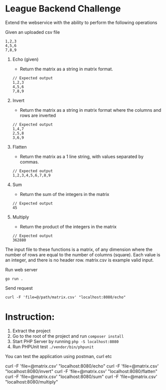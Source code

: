 # League Backend Challenge

Extend the webservice with the ability to perform the following operations

Given an uploaded csv file
```
1,2,3
4,5,6
7,8,9
```

1. Echo (given)
    - Return the matrix as a string in matrix format.
    
    ```
    // Expected output
    1,2,3
    4,5,6
    7,8,9
    ``` 
2. Invert
    - Return the matrix as a string in matrix format where the columns and rows are inverted
    ```
    // Expected output
    1,4,7
    2,5,8
    3,6,9
    ``` 
3. Flatten
    - Return the matrix as a 1 line string, with values separated by commas.
    ```
    // Expected output
    1,2,3,4,5,6,7,8,9
    ``` 
4. Sum
    - Return the sum of the integers in the matrix
    ```
    // Expected output
    45
    ``` 
5. Multiply
    - Return the product of the integers in the matrix
    ```
    // Expected output
    362880
    ``` 

The input file to these functions is a matrix, of any dimension where the number of rows are equal to the number of columns (square). Each value is an integer, and there is no header row. matrix.csv is example valid input.  

Run web server
```
go run .
```

Send request
```
curl -F 'file=@/path/matrix.csv' "localhost:8080/echo"
```

# Instruction:

1. Extract the project 
2. Go to the root of the project and run `composer install`
3. Start PHP Server by running `php -S localhost:8080`
4. Run PHPUnit test `./vendor/bin/phpunit`

You can test the application using postman, curl etc

curl -F 'file=@matrix.csv' "localhost:8080/echo"
curl -F 'file=@matrix.csv' "localhost:8080/invert"
curl -F 'file=@matrix.csv' "localhost:8080/flatten"
curl -F 'file=@matrix.csv' "localhost:8080/sum"
curl -F 'file=@matrix.csv' "localhost:8080/multiply"
